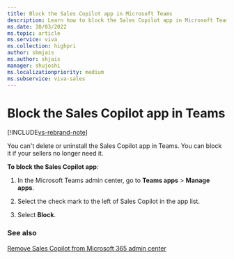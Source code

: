 ```yaml
---
title: Block the Sales Copilot app in Microsoft Teams
description: Learn how to block the Sales Copilot app in Microsoft Teams
ms.date: 10/03/2022
ms.topic: article
ms.service: viva
ms.collection: highpri
author: sbmjais
ms.author: shjais
manager: shujoshi
ms.localizationpriority: medium
ms.subservice: viva-sales
---
```


# Block the Sales Copilot app in Teams

[!INCLUDE[vs-rebrand-note](includes/vs-rebrand-note.md)]

You can't delete or uninstall the Sales Copilot app in Teams. You can block it if your sellers no longer need it.

**To block the Sales Copilot app**:

1.  In the Microsoft Teams admin center, go to **Teams apps** &gt; **Manage apps**.

2.  Select the check mark to the left of Sales Copilot in the app list.

3.  Select **Block**.

### See also

[Remove Sales Copilot from Microsoft 365 admin center](disable-viva-sales.md)
